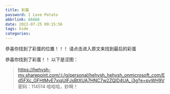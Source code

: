 ```yaml
---
title: 彩蛋
password: I Love Potato
abbrlink: 66666
date: 2022-07-25 09:15:56
tags: hide
categories:
---
```

恭喜你找到了彩蛋的位置！！！
请点击进入原文来找到最后的彩蛋
<!-- more -->
恭喜你找到了彩蛋！！
以下是涩图：
>https://hehysh-my.sharepoint.com/:i:/g/personal/hehysh_hehysh_onmicrosoft_com/Ed5FXc_GFHtMvE7xjqUIFJsBtXUA7HNC7w2ZQID4UA_j3g?e=pvWH9V
密码：114514
哈哈哈，妙啊！
